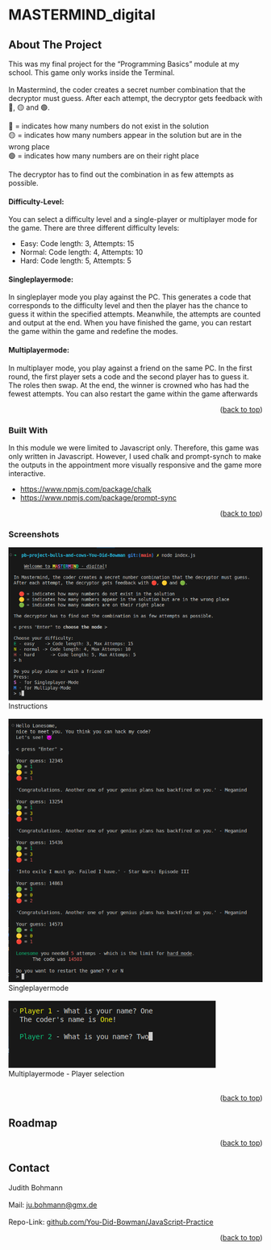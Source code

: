 # MASTERMIND_digital

## About The Project
This was my final project for the “Programming Basics” module at my school. This game only works inside the Terminal. 
<br><br>
In Mastermind, the coder creates a secret number combination that the decryptor must guess. 
After each attempt, the decryptor gets feedback with 🔴, 🟡 and 🟢.
        
  🔴 = indicates how many numbers do not exist in the solution
  <br>
  🟡 = indicates how many numbers appear in the solution but are in the wrong place
  <br>
  🟢 = indicates how many numbers are on their right place

The decryptor has to find out the combination in as few attempts as possible.

#### Difficulty-Level:
You can select a difficulty level and a single-player or multiplayer mode for the game.
There are three different difficulty levels:
  * Easy:   Code length: 3, Attempts: 15
  * Normal:  Code length: 4, Attempts: 10
  * Hard:  Code length: 5, Attempts: 5

#### Singleplayermode: 
In singleplayer mode you play against the PC. This generates a code that corresponds to the difficulty level and then the player has the chance to guess it within the specified attempts.
Meanwhile, the attempts are counted and output at the end. When you have finished the game, you can restart the game within the game and redefine the modes.

#### Multiplayermode: 
In multiplayer mode, you play against a friend on the same PC. In the first round, the first player sets a code and the second player has to guess it. The roles then swap. At the end, the winner is crowned who has had the fewest attempts. You can also restart the game within the game afterwards

<p align="right">(<a href="#readme-top">back to top</a>)</p>


### Built With
In this module we were limited to Javascript only. Therefore, this game was only written in Javascript. 
However, I used chalk and prompt-synch to make the outputs in the appointment more visually responsive and the game more interactive. 
  * https://www.npmjs.com/package/chalk
  * https://www.npmjs.com/package/prompt-sync


<p align="right">(<a href="#readme-top">back to top</a>)</p>

### Screenshots
![Screenshot1](/images/Screenshot_Mastermind_instructions.png) 
Instructions
<br>
<br>
![Screenshot2](/images/Screenshot_Mastermind_Singleplayer.png) 
Singleplayermode
<br>
<br>
![Screenshot3](/images/Screenshot_Mastermind_Multiplayer.png) 
Multiplayermode - Player selection
<br>
<br>


<p align="right">(<a href="#readme-top">back to top</a>)</p>

<!-- ROADMAP -->
## Roadmap


<p align="right">(<a href="#readme-top">back to top</a>)</p>


<!-- CONTACT -->
## Contact

Judith Bohmann
<br><br>
Mail: ju.bohmann@gmx.de
<br><br>
Repo-Link: <a href="https://github.com/You-Did-Bowman/JavaScript-Practice"> github.com/You-Did-Bowman/JavaScript-Practice</a>

<p align="right">(<a href="#readme-top">back to top</a>)</p>
